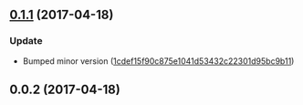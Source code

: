 <a name="0.1.1"></a>
## [0.1.1](https://github.com/advanced-rest-client/anypoint-validator-behavior/compare/0.0.2...v0.1.1) (2017-04-18)


### Update

* Bumped minor version ([1cdef15f90c875e1041d53432c22301d95bc9b11](https://github.com/advanced-rest-client/anypoint-validator-behavior/commit/1cdef15f90c875e1041d53432c22301d95bc9b11))



<a name="0.0.2"></a>
## 0.0.2 (2017-04-18)




